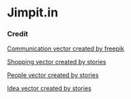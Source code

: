 # Jimpit.in

### Credit
[Communication vector created by freepik](https://www.freepik.com/free-photos-vectors/communication)


[Shopping vector created by stories](https://www.freepik.com/vectors/shopping)


[People vector created by stories](https://www.freepik.com/free-photos-vectors/people)


[Idea vector created by stories](https://www.freepik.com/vectors/idea)

